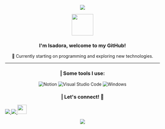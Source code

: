   <p style="text-align: center;">
  <img src="https://capsule-render.vercel.app/api?text=Hi%20there!&animation=fadeIn&type=waving&color=gradient&height=100">
</p>

<!DOCTYPE html>
<html lang="en">
<div align="center">
  <head>
    <meta charset="UTF-8">
    <meta name="viewport" content="width=device-width, initial-scale=1.0">
    </head>

  <body>
      <img src="https://media.giphy.com/media/nbY1wpPSoXPRieneoA/giphy.gif" width="70">

  <h3>I'm Isadora, welcome to my GitHub!</h3>
  <p>👾 Currently starting on programming and exploring new technologies.</p>

  <hr>

  <h3>| Some tools I use:</h3>
  <p>
    <img src="https://img.shields.io/badge/Notion-%23000000.svg?style=for-the-badge&logo=notion&logoColor=white" alt="Notion">
    <img src="https://img.shields.io/badge/Visual_Studio_Code-0078D4?style=for-the-badge&logo=visual%20studio%20code&logoColor=white" alt="Visual Studio Code">
    <img src="https://img.shields.io/badge/windows-131F37?style=for-the-badge&logo=windows&logoColor=white" alt="Windows">
  </p>

  <h3>| Let's connect! 💬</h3>
  <p style="text-align: left;">
    <a href="mailto:isadoracoutosoares@gmail.com" alt="Gmail">
      <img src="https://img.shields.io/badge/-Gmail-%23333?style=for-the-badge&logo=gmail&logoColor=white">
    </a>
    <a href="https://www.linkedin.com/in/isadora-couto" alt="Linkedin">
      <img src="https://img.shields.io/badge/-LinkedIn-%230077B5?style=for-the-badge&logo=linkedin&logoColor=white">
    </a>
    <a href="https://www.instagram.com/thvdora/">
      <img height="30" src="https://user-images.githubusercontent.com/46517096/166974368-9798f39f-1f46-499c-b14e-81f0a3f83a06.png">
    </a>
  </p>

  <p style="text-align: center;">
    <img src="https://capsule-render.vercel.app/api?type=waving&height=149&color=gradient&section=footer&reversal=true">
  </p>
</div>
</body>
</html>
